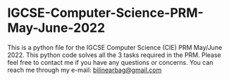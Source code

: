 # IGCSE-Computer-Science-PRM-May-June-2022
This is a python file for the IGCSE Computer Science (CIE) PRM May/June 2022. This python code solves all the 3 tasks required in the PRM.
Please feel free to contact me if you have any questions or concerns. You can reach me through my e-mail: bilinearbag@gmail.com 
